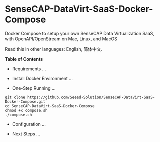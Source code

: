 # SenseCAP-DataVirt-SaaS-Docker-Compose
Docker Compose to setup your own SenseCAP Data Virtualization SaaS, with OpenAPI/OpenStream on Mac, Linux, and MacOS

Read this in other languages: English, 简体中文.


**Table of Contents**

- Requirements
...

- Install Docker Environment
...

- One-Step Running
...
```
git clone https://github.com/Seeed-Solution/SenseCAP-DataVirt-SaaS-Docker-Compose.git
cd SenseCAP-DataVirt-SaaS-Docker-Compose
chmod +x compose.sh
./compose.sh
```

- Configuration
...

- Next Steps
...
